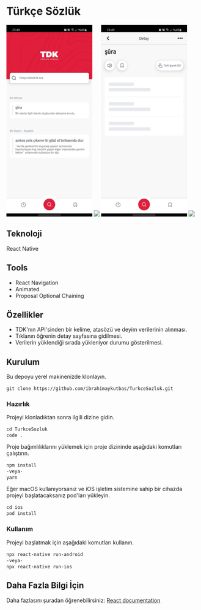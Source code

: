# Türkçe Sözlük

<img src="images/AnaEkran.jpeg" height="500"> <img src="images/DetayEkranı.jpeg" height="500"> <img src="images/DetayYüklenmeEkranı.jpeg" height="500"> <img src="images/AramaEkranı.jpeg" height="500">

## Teknoloji

React Native

## Tools

- React Navigation
- Animated
- Proposal Optional Chaining

## Özellikler

- TDK'nın API'sinden bir kelime, atasözü ve deyim verilerinin alınması.
- Tıklanın öğrenin detay sayfasına gidilmesi.
- Verilerin yüklendiği sırada yükleniyor durumu gösterilmesi.

## Kurulum

Bu depoyu yerel makinenizde klonlayın.

```
git clone https://github.com/ibrahimaykutbas/TurkceSozluk.git
```

### Hazırlık

Projeyi klonladıktan sonra ilgili dizine gidin.

```
cd TurkceSozluk
code .
```

Proje bağımlılıklarını yüklemek için proje dizininde aşağıdaki komutları çalıştırın.

```
npm install
-veya-
yarn
```

Eğer macOS kullanıyorsanız ve iOS işletim sistemine sahip bir cihazda projeyi başlatacaksanız pod'ları yükleyin.

```
cd ios
pod install
```

### Kullanım

Projeyi başlatmak için aşağıdaki komutları kullanın.

```
npx react-native run-android
-veya-
npx react-native run-ios
```

## Daha Fazla Bilgi İçin

Daha fazlasını şuradan öğrenebilirsiniz: [React documentation](https://reactnative.dev/)
